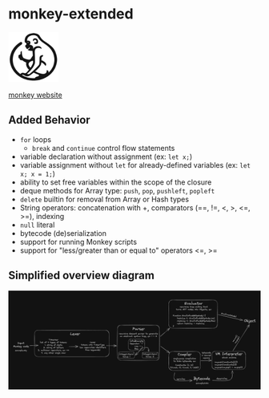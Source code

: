 # monkey-extended 
<img src="monkey_logo_contrast.png" width="100" height="100">

[monkey website](https://monkeylang.org)

## Added Behavior
- `for` loops
    - `break` and `continue` control flow statements
- variable declaration without assignment (ex: `let x;`)
- variable assignment without `let` for already-defined variables (ex: `let x; x = 1;`)
- ability to set free variables within the scope of the closure
- deque methods for Array type: `push`, `pop`, `pushleft`, `popleft`
- `delete` builtin for removal from Array or Hash types
- String operators: concatenation with +, comparators (==, !=, <, >, <=, >=), indexing
- `null` literal
- bytecode (de)serialization
- support for running Monkey scripts
- support for "less/greater than or equal to" operators <=, >=

## Simplified overview diagram
![simplified overview diagram](overview_diagram.png)
